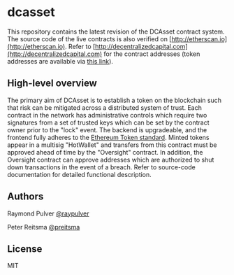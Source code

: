 # dcasset

This repository contains the latest revision of the DCAsset contract system. The source code of the live contracts is also verified on [http://etherscan.io](http://etherscan.io). Refer to [http://decentralizedcapital.com](http://decentralizedcapital.com) for the contract addresses (token addresses are available via [this link](https://www.decentralizedcapital.com/#/tokens)).

## High-level overview

The primary aim of DCAsset is to establish a token on the blockchain such that risk can be mitigated across a distributed system of trust. Each contract in the network has administrative controls which require two signatures from a set of trusted keys which can be set by the contract owner prior to the "lock" event. The backend is upgradeable, and the frontend fully adheres to the [Ethereum Token standard](https://github.com/ethereum/EIPs/issues/20). Minted tokens appear in a multisig "HotWallet" and transfers from this contract must be approved ahead of time by the "Oversight" contract. In addition, the Oversight contract can approve addresses which are authorized to shut down transactions in the event of a breach. Refer to source-code documentation for detailed functional description.

## Authors

Raymond Pulver [@raypulver](https://github.com/raypulver)

Peter Reitsma [@preitsma](https://github.com/preitsma)

## License

MIT
